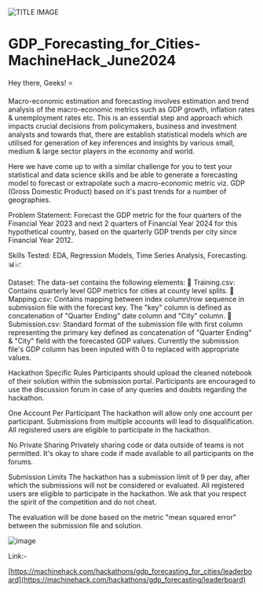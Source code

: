 ![TITLE IMAGE](https://github.com/aniiketbarphe/GDP_Forecasting_for_Cities-MachineHack_June2024/assets/84449238/ea8f053a-094f-408d-a54a-e90ee9eebf43)


# GDP_Forecasting_for_Cities-MachineHack_June2024

Hey there, Geeks! ⭐

Macro-economic estimation and forecasting involves estimation and trend analysis of the macro-economic metrics such as GDP growth, inflation rates & unemployment rates etc. This is an essential step and approach which impacts crucial decisions from policymakers, business and investment analysts and towards that, there are establish statistical models which are utilised for generation of key inferences and insights by various small, medium & large sector players in the economy and world.

Here we have come up to with a similar challenge for you to test your statistical and data science skills and be able to generate a forecasting model to forecast or extrapolate such a macro-economic metric viz. GDP (Gross Domestic Product) based on it's past trends for a number of geographies.

Problem Statement: 
Forecast the GDP metric for the four quarters of the Financial Year 2023 and next 2 quarters of Financial Year 2024 for this hypothetical country, based on the quarterly GDP trends per city since Financial Year 2012.

Skills Tested:
EDA, Regression Models, Time Series Analysis, Forecasting. 📊📈

Dataset:
The data-set contains the following elements:
📂 Training.csv: Contains quarterly level GDP metrics for cities at county level splits.
📂 Mapping.csv: Contains mapping between index column/row sequence in submission file with the forecast key. The "key" column is defined as concatenation of "Quarter Ending" date column and "City" column.
📂 Submission.csv: Standard format of the submission file with first column representing the primary key defined as concatenation of "Quarter Ending" & "City" field with the forecasted GDP values. Currently the submission file's GDP column has been inputed with 0 to replaced with appropriate values.

Hackathon Specific Rules
Participants should upload the cleaned notebook of their solution within the submission portal.
Participants are encouraged to use the discussion forum in case of any queries and doubts regarding the hackathon.

One Account Per Participant
The hackathon will allow only one account per participant.
 Submissions from multiple accounts will lead to disqualification.
All registered users are eligible to participate in the hackathon.

No Private Sharing
Privately sharing code or data outside of teams is not permitted.
 It's okay to share code if made available to all participants on the forums.
 
Submission Limits
The hackathon has a submission limit of 9 per day, after which the submissions will not be considered or evaluated.
All registered users are eligible to participate in the hackathon. We ask that you respect the spirit of the competition and do not cheat.

The evaluation will be done based on the metric "mean squared error" between the submission file and solution.


![image](https://github.com/user-attachments/assets/03a92919-691f-41ae-91a9-def4e8f98a05)


Link:- 

[https://machinehack.com/hackathons/gdp_forecasting_for_cities/leaderboard](https://machinehack.com/hackathons/gdp_forecasting/leaderboard)

